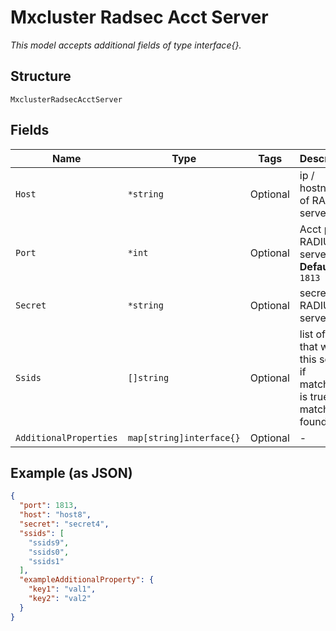 
# Mxcluster Radsec Acct Server

*This model accepts additional fields of type interface{}.*

## Structure

`MxclusterRadsecAcctServer`

## Fields

| Name | Type | Tags | Description |
|  --- | --- | --- | --- |
| `Host` | `*string` | Optional | ip / hostname of RADIUS server |
| `Port` | `*int` | Optional | Acct port of RADIUS server<br>**Default**: `1813` |
| `Secret` | `*string` | Optional | secret of RADIUS server |
| `Ssids` | `[]string` | Optional | list of ssids that will use this server if match_ssid is true and match is found |
| `AdditionalProperties` | `map[string]interface{}` | Optional | - |

## Example (as JSON)

```json
{
  "port": 1813,
  "host": "host8",
  "secret": "secret4",
  "ssids": [
    "ssids9",
    "ssids0",
    "ssids1"
  ],
  "exampleAdditionalProperty": {
    "key1": "val1",
    "key2": "val2"
  }
}
```

